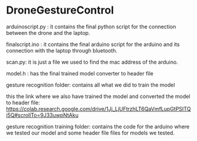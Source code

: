 # DroneGestureControl

arduinoscript.py : it contains the final python script for the connection between the drone and the laptop.

finalscript.ino : it contains the final arduino script for the arduino and its connection with the laptop through bluetooth.

scan.py: it is just a file we used to find the mac address of the arduino.

model.h : has the final trained model converter to header file

gesture recognition folder: contains all what we did to train the model

this the link where we also have trained the model and converted the model to header file: https://colab.research.google.com/drive/1Jj_LjUFtrzhLT6QaVmfLupGtPSITQi5Q#scrollTo=9J33uwpNtAku

gesture recognition training folder: contains the code for the arduino where we tested our model and some header file files for models we tested.

